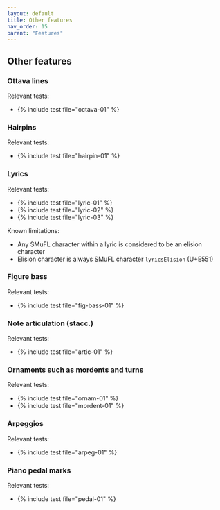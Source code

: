 ```yaml
---
layout: default
title: Other features
nav_order: 15
parent: "Features"
---
```


## Other features

### Ottava lines

Relevant tests:
* {% include test file="octava-01" %}

### Hairpins

Relevant tests:
* {% include test file="hairpin-01" %}

### Lyrics

Relevant tests:
* {% include test file="lyric-01" %}
* {% include test file="lyric-02" %}
* {% include test file="lyric-03" %}

Known limitations:
* Any SMuFL character within a lyric is considered to be an elision character
* Elision character is always SMuFL character `lyricsElision` (U+E551)

### Figure bass

Relevant tests:
* {% include test file="fig-bass-01" %}

### Note articulation (stacc.)

Relevant tests:
* {% include test file="artic-01" %}

### Ornaments such as mordents and turns

Relevant tests:
* {% include test file="ornam-01" %}
* {% include test file="mordent-01" %}

### Arpeggios

Relevant tests:
* {% include test file="arpeg-01" %}

### Piano pedal marks

Relevant tests:
* {% include test file="pedal-01" %}